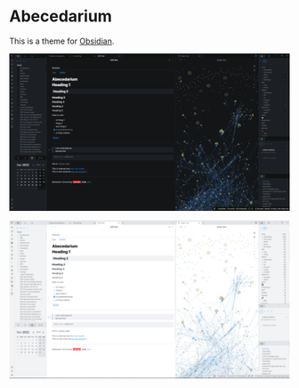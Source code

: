# Abecedarium
This is a theme for [Obsidian](https://obsidian.md).

![](abecedarium_dark.png)

![](abecedarium_light.png)
